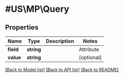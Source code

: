 # #US\MP\Query

## Properties

Name | Type | Description | Notes
------------ | ------------- | ------------- | -------------
**field** | **string** | | Attribute | Description | Data Type | --- | ----------- | ------- | title | Product Title | string | | sku | An arbitrary alphanumeric unique ID, seller-specified, identifying each item | string | | itemId | Specifies the item identifier generated by Walmart | string | | [optional]
**value** | **string** |  | [optional]


[[Back to Model list]](../) [[Back to API list]](../../Api/US/MP) [[Back to README]](../../README.md)
